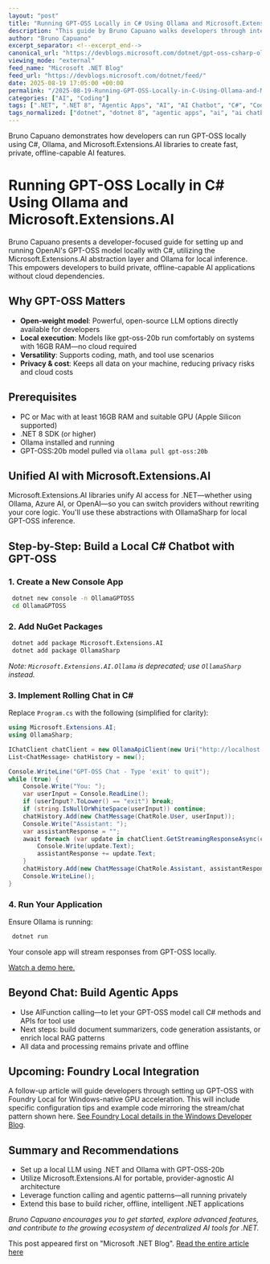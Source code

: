 ```yaml
---
layout: "post"
title: "Running GPT-OSS Locally in C# Using Ollama and Microsoft.Extensions.AI"
description: "This guide by Bruno Capuano walks developers through integrating the open-weight GPT-OSS model with Ollama in C# using Microsoft.Extensions.AI libraries. It covers setup requirements, local model deployment, real-time streaming chat, and function-calling for agentic apps. Developers learn how to build fast, private, offline AI features while keeping all data local and leveraging cutting-edge .NET technologies."
author: "Bruno Capuano"
excerpt_separator: <!--excerpt_end-->
canonical_url: "https://devblogs.microsoft.com/dotnet/gpt-oss-csharp-ollama/"
viewing_mode: "external"
feed_name: "Microsoft .NET Blog"
feed_url: "https://devblogs.microsoft.com/dotnet/feed/"
date: 2025-08-19 17:05:00 +00:00
permalink: "/2025-08-19-Running-GPT-OSS-Locally-in-C-Using-Ollama-and-MicrosoftExtensionsAI.html"
categories: ["AI", "Coding"]
tags: [".NET", ".NET 8", "Agentic Apps", "AI", "AI Chatbot", "C#", "Coding", "Console Application", "Function Calling", "Gpt", "Gpt Oss", "Local LLM", "Microsoft.Extensions.AI", "News", "Offline AI", "Ollama", "OllamaSharp", "OpenAI", "Private AI", "Streaming Response"]
tags_normalized: ["dotnet", "dotnet 8", "agentic apps", "ai", "ai chatbot", "csharp", "coding", "console application", "function calling", "gpt", "gpt oss", "local llm", "microsoftdotextensionsdotai", "news", "offline ai", "ollama", "ollamasharp", "openai", "private ai", "streaming response"]
---
```


Bruno Capuano demonstrates how developers can run GPT-OSS locally using C#, Ollama, and Microsoft.Extensions.AI libraries to create fast, private, offline-capable AI features.<!--excerpt_end-->

# Running GPT-OSS Locally in C# Using Ollama and Microsoft.Extensions.AI

Bruno Capuano presents a developer-focused guide for setting up and running OpenAI's GPT-OSS model locally with C#, utilizing the Microsoft.Extensions.AI abstraction layer and Ollama for local inference. This empowers developers to build private, offline-capable AI applications without cloud dependencies.

## Why GPT-OSS Matters

- **Open-weight model**: Powerful, open-source LLM options directly available for developers
- **Local execution**: Models like gpt-oss-20b run comfortably on systems with 16GB RAM—no cloud required
- **Versatility**: Supports coding, math, and tool use scenarios
- **Privacy & cost**: Keeps all data on your machine, reducing privacy risks and cloud costs

## Prerequisites

- PC or Mac with at least 16GB RAM and suitable GPU (Apple Silicon supported)
- .NET 8 SDK (or higher)
- Ollama installed and running
- GPT-OSS:20b model pulled via `ollama pull gpt-oss:20b`

## Unified AI with Microsoft.Extensions.AI

Microsoft.Extensions.AI libraries unify AI access for .NET—whether using Ollama, Azure AI, or OpenAI—so you can switch providers without rewriting your core logic. You'll use these abstractions with OllamaSharp for local GPT-OSS inference.

## Step-by-Step: Build a Local C# Chatbot with GPT-OSS

### 1. Create a New Console App

```bash
 dotnet new console -n OllamaGPTOSS
 cd OllamaGPTOSS
```

### 2. Add NuGet Packages

```bash
 dotnet add package Microsoft.Extensions.AI
 dotnet add package OllamaSharp
```

*Note: `Microsoft.Extensions.AI.Ollama` is deprecated; use `OllamaSharp` instead.*

### 3. Implement Rolling Chat in C#

Replace `Program.cs` with the following (simplified for clarity):

```csharp
using Microsoft.Extensions.AI;
using OllamaSharp;

IChatClient chatClient = new OllamaApiClient(new Uri("http://localhost:11434/"), "gpt-oss:20b");
List<ChatMessage> chatHistory = new();

Console.WriteLine("GPT-OSS Chat - Type 'exit' to quit");
while (true) {
    Console.Write("You: ");
    var userInput = Console.ReadLine();
    if (userInput?.ToLower() == "exit") break;
    if (string.IsNullOrWhiteSpace(userInput)) continue;
    chatHistory.Add(new ChatMessage(ChatRole.User, userInput));
    Console.Write("Assistant: ");
    var assistantResponse = "";
    await foreach (var update in chatClient.GetStreamingResponseAsync(chatHistory)) {
        Console.Write(update.Text);
        assistantResponse += update.Text;
    }
    chatHistory.Add(new ChatMessage(ChatRole.Assistant, assistantResponse));
    Console.WriteLine();
}
```

### 4. Run Your Application

Ensure Ollama is running:  

```bash
 dotnet run
```

Your console app will stream responses from GPT-OSS locally.

[Watch a demo here.](https://devblogs.microsoft.com/dotnet/wp-content/uploads/sites/10/2025/08/gpt-oss-ollama-demo.webm)

## Beyond Chat: Build Agentic Apps

- Use AIFunction calling—to let your GPT-OSS model call C# methods and APIs for tool use
- Next steps: build document summarizers, code generation assistants, or enrich local RAG patterns
- All data and processing remains private and offline

## Upcoming: Foundry Local Integration

A follow-up article will guide developers through setting up GPT-OSS with Foundry Local for Windows-native GPU acceleration. This will include specific configuration tips and example code mirroring the stream/chat pattern shown here. [See Foundry Local details in the Windows Developer Blog](https://blogs.windows.com/windowsdeveloper/2025/08/05/available-today-gpt-oss-20b-model-on-windows-with-gpu-acceleration-further-pushing-the-boundaries-on-the-edge/).

## Summary and Recommendations

- Set up a local LLM using .NET and Ollama with GPT-OSS-20b
- Utilize Microsoft.Extensions.AI for portable, provider-agnostic AI architecture
- Leverage function calling and agentic patterns—all running privately
- Extend this base to build richer, offline, intelligent .NET applications

*Bruno Capuano encourages you to get started, explore advanced features, and contribute to the growing ecosystem of decentralized AI tools for .NET.*

This post appeared first on "Microsoft .NET Blog". [Read the entire article here](https://devblogs.microsoft.com/dotnet/gpt-oss-csharp-ollama/)
